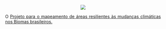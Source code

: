 <p align="center">
   <img src=".TNC_logo.png">
</p>


<p align="justify">
O <a href="http://www.nature.ly/TNCResilience"> Projeto para o mapeamento de áreas resilientes às mudanças climáticas nos Biomas brasileiros.   
</p>



